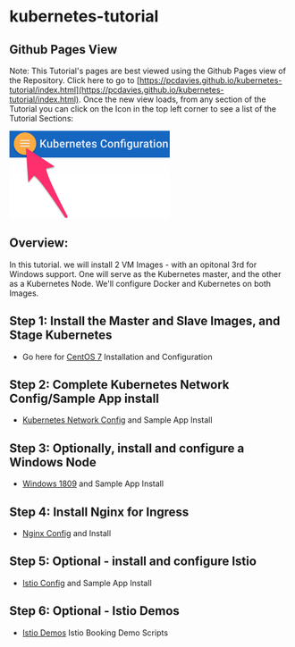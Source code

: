 # kubernetes-tutorial

## Github Pages View
Note: This Tutorial's pages are best viewed using the Github Pages view of the Repository. Click here to go to [https://pcdavies.github.io/kubernetes-tutorial/index.html](https://pcdavies.github.io/kubernetes-tutorial/index.html). Once the new view loads, from any section of the Tutorial you can click on the Icon in the top left corner to see a list of the Tutorial Sections:

![](./images/MenuOption.png)

## Overview:
In this tutorial. we will install 2 VM Images - with an opitonal 3rd for Windows support. One will serve as the Kubernetes master, and the other as a Kubernetes Node. We'll configure Docker and Kubernetes on both Images. 

## **Step 1**: Install the Master and Slave Images, and Stage Kubernetes

- Go here for [CentOS 7](./CentOS.md)  Installation and Configuration

## **Step 2**: Complete Kubernetes Network Config/Sample App install

- [Kubernetes Network Config](./KubeNetConfig.md) and Sample App Install

## **Step 3**: Optionally, install and configure a Windows Node

- [Windows 1809](./WindowsNode.md) and Sample App Install

## **Step 4**: Install Nginx for Ingress

- [Nginx Config](./Nginx.md) and Install

## **Step 5**: Optional - install and configure Istio

- [Istio Config](./Istio.md) and Sample App Install

## **Step 6**: Optional - Istio Demos

- [Istio Demos](./Demos.md) Istio Booking Demo Scripts

